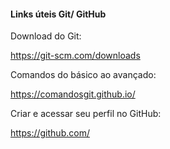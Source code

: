 #### Links úteis Git/ GitHub

Download do Git:

https://git-scm.com/downloads

Comandos do básico ao avançado:

https://comandosgit.github.io/

Criar e acessar seu perfil no GitHub:

https://github.com/
